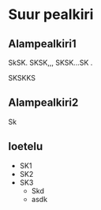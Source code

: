 # Suur pealkiri
## Alampealkiri1
SkSK. SKSK,,,
SKSK...SK
.

SKSKKS
## Alampealkiri2
Sk
## loetelu
- SK1
- SK2
- SK3
  -  Skd
  -  asdk
